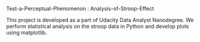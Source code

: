 Test-a-Perceptual-Phenomenon : Analysis-of-Stroop-Effect

This project is developed as a part of Udacity Data Analyst Nanodegree.
We perform statistical analysis on the stroop data in Python and develop plots using matplotlib.
